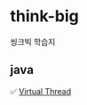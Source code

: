 # think-big
씽크빅 학습지


## java
✅ [Virtual Thread](https://findstar.pe.kr/2023/04/17/java-virtual-threads-1)
